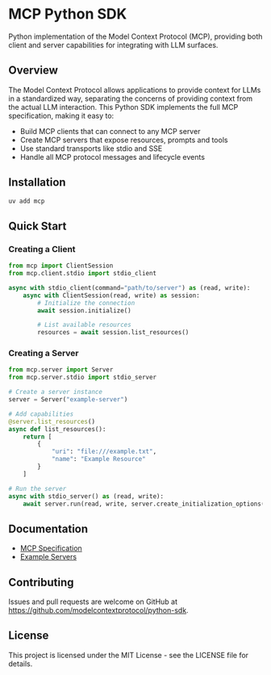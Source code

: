 # MCP Python SDK

Python implementation of the Model Context Protocol (MCP), providing both client and server capabilities for integrating with LLM surfaces.

## Overview

The Model Context Protocol allows applications to provide context for LLMs in a standardized way, separating the concerns of providing context from the actual LLM interaction. This Python SDK implements the full MCP specification, making it easy to:

- Build MCP clients that can connect to any MCP server
- Create MCP servers that expose resources, prompts and tools
- Use standard transports like stdio and SSE
- Handle all MCP protocol messages and lifecycle events

## Installation

```bash
uv add mcp
```

## Quick Start

### Creating a Client

```python
from mcp import ClientSession
from mcp.client.stdio import stdio_client

async with stdio_client(command="path/to/server") as (read, write):
    async with ClientSession(read, write) as session:
        # Initialize the connection
        await session.initialize()

        # List available resources
        resources = await session.list_resources()
```

### Creating a Server

```python
from mcp.server import Server
from mcp.server.stdio import stdio_server

# Create a server instance
server = Server("example-server")

# Add capabilities
@server.list_resources()
async def list_resources():
    return [
        {
            "uri": "file:///example.txt",
            "name": "Example Resource"
        }
    ]

# Run the server
async with stdio_server() as (read, write):
    await server.run(read, write, server.create_initialization_options())
```

## Documentation

- [MCP Specification](https://modelcontextprotocol.github.io)
- [Example Servers](https://github.com/modelcontextprotocol/example-servers)

## Contributing

Issues and pull requests are welcome on GitHub at https://github.com/modelcontextprotocol/python-sdk.

## License

This project is licensed under the MIT License - see the LICENSE file for details.
